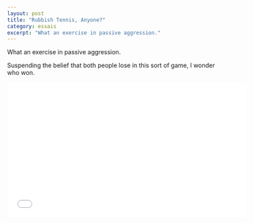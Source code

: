 ```yaml
---
layout: post
title: "Rubbish Tennis, Anyone?"
category: essais
excerpt: "What an exercise in passive aggression."
---
```


What an exercise in passive aggression.

Suspending the belief that both people lose in this sort of game, I wonder who won.

<iframe width="560" height="315" src="//www.youtube.com/embed/G_JZLVk8Mhw" frameborder="0"> </iframe>

<a href="https://plus.google.com/+VincentBarr0?rel=author"></a>